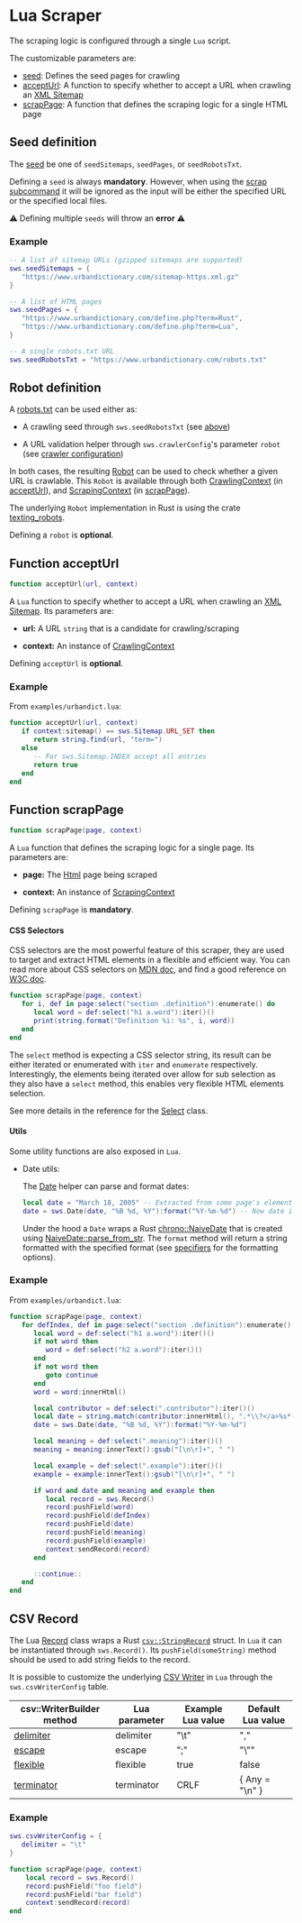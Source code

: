 # Lua Scraper

The scraping logic is configured through a single `Lua` script.

The customizable parameters are:
* [seed](#seed-definition): Defines the seed pages for crawling
* [acceptUrl](#function-accepturl): A function to specify whether to accept a URL
  when crawling an [XML Sitemap][xml-sitemap]
* [scrapPage](#function-scrappage): A function that defines the scraping logic for a
  single HTML page

[xml-sitemap]: https://en.wikipedia.org/wiki/Site_map

## Seed definition

The [seed](./lua_api_overview.html#seeds) be one of `seedSitemaps`, `seedPages`, or
`seedRobotsTxt`.

Defining a `seed` is always **mandatory**. However, when using the [scrap
subcommand](./scrap_overview.html) it will be ignored as the input will be either the
specified URL or the specified local files.

⚠️ Defining multiple `seeds` will throw an **error** ⚠️

### Example

```lua
-- A list of sitemap URLs (gzipped sitemaps are supported)
sws.seedSitemaps = {
   "https://www.urbandictionary.com/sitemap-https.xml.gz"
}
```

```lua
-- A list of HTML pages
sws.seedPages = {
   "https://www.urbandictionary.com/define.php?term=Rust",
   "https://www.urbandictionary.com/define.php?term=Lua",
}
```

```lua
-- A single robots.txt URL
sws.seedRobotsTxt = "https://www.urbandictionary.com/robots.txt"
```

## Robot definition

A [robots.txt][robots-txt] can be used either as:

* A crawling seed through `sws.seedRobotsTxt` (see [above](#example))

* A URL validation helper through `sws.crawlerConfig`'s parameter `robot` (see [crawler
  configuration](./crawl_config.html))

In both cases, the resulting [Robot](./lua_api_overview.html#class-robot) can be used to
check whether a given URL is crawlable. This `Robot` is available through both
[CrawlingContext](./lua_api_overview.html#class-crawlingcontext) (in
[acceptUrl](#function-accepturl)), and
[ScrapingContext](./lua_api_overview.html#class-scrapingcontext) (in
[scrapPage](#function-scrappage)).

The underlying `Robot` implementation in Rust is using the crate
[texting_robots][robots-rs].

Defining a `robot` is **optional**.

[robots-txt]: https://en.wikipedia.org/wiki/Robots.txt
[robots-rs]: https://docs.rs/texting_robots/latest/texting_robots/index.html

## Function acceptUrl

```lua
function acceptUrl(url, context)
```

A `Lua` function to specify whether to accept a URL when crawling an [XML
Sitemap][xml-sitemap]. Its parameters are:

* **url:** A URL `string` that is a candidate for crawling/scraping

* **context:** An instance of
  [CrawlingContext](./lua_api_overview.html#class-crawlingcontext)

Defining `acceptUrl` is **optional**.

[sm-format]: https://en.wikipedia.org/wiki/Sitemaps#File_format

### Example

From `examples/urbandict.lua`:

```lua
function acceptUrl(url, context)
   if context:sitemap() == sws.Sitemap.URL_SET then
      return string.find(url, "term=")
   else
      -- For sws.Sitemap.INDEX accept all entries
      return true
   end
end
```

## Function scrapPage

```lua
function scrapPage(page, context)
```

A `Lua` function that defines the scraping logic for a single page. Its parameters are:

* **page:** The [Html](./lua_api_overview.html#class-html) page being scraped

* **context:** An instance of
  [ScrapingContext](./lua_api_overview.html#class-scrapingcontext)

Defining `scrapPage` is **mandatory**.

#### CSS Selectors

CSS selectors are the most powerful feature of this scraper, they are used to target and
extract HTML elements in a flexible and efficient way. You can read more about CSS
selectors on [MDN doc][css-sel-mdn], and find a good reference on [W3C
doc][css-sel-w3c].

```lua
function scrapPage(page, context)
   for i, def in page:select("section .definition"):enumerate() do
      local word = def:select("h1 a.word"):iter()()
      print(string.format("Definition %i: %s", i, word))
   end
end
```

The `select` method is expecting a CSS selector string, its result can be either
iterated or enumerated with `iter` and `enumerate` respectively. Interestingly, the
elements being iterated over allow for sub selection as they also have a `select`
method, this enables very flexible HTML elements selection.

See more details in the reference for the [Select](./lua_api_overview.html#class-select)
class.

[css-sel-mdn]: https://developer.mozilla.org/en-US/docs/Learn/CSS/Building_blocks/Selectors
[css-sel-w3c]: https://www.w3schools.com/cssref/css_selectors.php

#### Utils

Some utility functions are also exposed in `Lua`.

* Date utils:

  The [Date](./lua_api_overview.html#class-date) helper can parse and format dates:

  ```lua
  local date = "March 18, 2005" -- Extracted from some page's element
  date = sws.Date(date, "%B %d, %Y"):format("%Y-%m-%d") -- Now date is "2005-03-18"
  ```

  Under the hood a `Date` wraps a Rust [chrono::NaiveDate][chrono-date] that is created
  using [NaiveDate::parse_from_str][chrono-fmt]. The `format` method will return a
  string formatted with the specified format (see [specifiers][chrono-specifiers] for
  the formatting options).

[chrono-date]: https://docs.rs/chrono/latest/chrono/naive/struct.NaiveDate.html
[chrono-fmt]: https://docs.rs/chrono/latest/chrono/struct.DateTime.html#method.parse_from_str
[chrono-specifiers]: https://docs.rs/chrono/latest/chrono/format/strftime/index.html

### Example

From `examples/urbandict.lua`:

```lua
function scrapPage(page, context)
   for defIndex, def in page:select("section .definition"):enumerate() do
      local word = def:select("h1 a.word"):iter()()
      if not word then
         word = def:select("h2 a.word"):iter()()
      end
      if not word then
         goto continue
      end
      word = word:innerHtml()

      local contributor = def:select(".contributor"):iter()()
      local date = string.match(contributor:innerHtml(), ".*\\?</a>%s*(.*)\\?")
      date = sws.Date(date, "%B %d, %Y"):format("%Y-%m-%d")

      local meaning = def:select(".meaning"):iter()()
      meaning = meaning:innerText():gsub("[\n\r]+", " ")

      local example = def:select(".example"):iter()()
      example = example:innerText():gsub("[\n\r]+", " ")

      if word and date and meaning and example then
         local record = sws.Record()
         record:pushField(word)
         record:pushField(defIndex)
         record:pushField(date)
         record:pushField(meaning)
         record:pushField(example)
         context:sendRecord(record)
      end

      ::continue::
   end
end
```

## CSV Record

The Lua [Record](./lua_api_overview.html#class-record) class wraps a Rust
[`csv::StringRecord`][csv-string-rec] struct. In `Lua` it can be instantiated through
`sws.Record()`. Its `pushField(someString)` method should be used to add string fields
to the record.

It is possible to customize the underlying [CSV Writer][csv-writer] in `Lua` through the
`sws.csvWriterConfig` table.

| csv::WriterBuilder method    | Lua parameter | Example Lua value | Default Lua value |
|------------------------------|---------------|-------------------|-------------------|
| [delimiter][csv-delimiter]   | delimiter     | "\t"              | ","               |
| [escape][csv-escape]         | escape        | ";"               | "\\""             |
| [flexible][csv-flexible]     | flexible      | true              | false             |
| [terminator][csv-terminator] | terminator    | CRLF              | { Any = "\n" }    |

[csv-string-rec]: https://docs.rs/csv/latest/csv/struct.StringRecord.html
[csv-writer]: https://docs.rs/csv/latest/csv/struct.Writer.html
[csv-delimiter]: https://docs.rs/csv/latest/csv/struct.WriterBuilder.html#method.delimiter
[csv-escape]: https://docs.rs/csv/latest/csv/struct.WriterBuilder.html#method.escape
[csv-flexible]: https://docs.rs/csv/latest/csv/struct.WriterBuilder.html#method.flexible
[csv-terminator]: https://docs.rs/csv/latest/csv/struct.WriterBuilder.html#method.terminator

### Example

```lua
sws.csvWriterConfig = {
   delimiter = "\t"
}

function scrapPage(page, context)
    local record = sws.Record()
    record:pushField("foo field")
    record:pushField("bar field")
    context:sendRecord(record)
end
```
